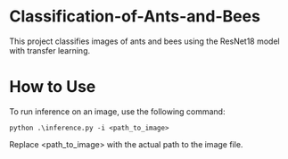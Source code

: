 # Classification-of-Ants-and-Bees
This project classifies images of ants and bees using the ResNet18 model with transfer learning.

# How to Use 
To run inference on an image, use the following command:
```
python .\inference.py -i <path_to_image>
```
Replace <path_to_image> with the actual path to the image file.
